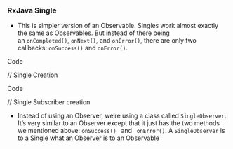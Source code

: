 ### RxJava Single

- This is simpler version of an Observable. Singles work almost exactly the same as Observables. But instead of there being an ```onCompleted()```, ```onNext()```, and ```onError()```, there are only two callbacks: ```onSuccess()``` and ```onError()```.

Code

// Single Creation

Code

// Single Subscriber creation

- Instead of using an Observer, we’re using a class called ```SingleObserver```. It’s very similar to an Observer except that it just has the two methods we mentioned above: ```onSuccess() ``` and ``` onError()```. A ``` SingleObserver ``` is to a Single what an Observer is to an Observable
